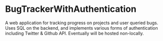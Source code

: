 # BugTrackerWithAuthentication
A web application for tracking progress on projects and user queried bugs. Uses SQL on the backend, and implements various forms of authentication including Twitter & Github API. Eventually will be hosted non-locally.
